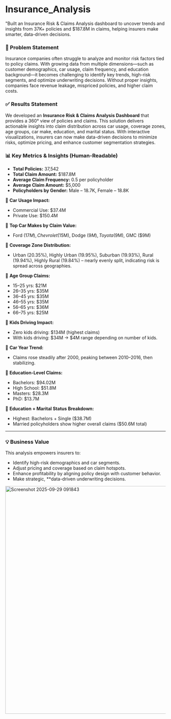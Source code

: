 # Insurance_Analysis
"Built an Insurance Risk &amp; Claims Analysis dashboard to uncover trends and insights from 37K+ policies and $187.8M in claims, helping insurers make smarter, data-driven decisions.

### 🚨 Problem Statement

Insurance companies often struggle to analyze and monitor risk factors tied to policy claims. With growing data from multiple dimensions—such as customer demographics, car usage, claim frequency, and education background—it becomes challenging to identify key trends, high-risk segments, and optimize underwriting decisions. Without proper insights, companies face revenue leakage, mispriced policies, and higher claim costs.

### ✅ Results Statement

We developed an **Insurance Risk & Claims Analysis Dashboard** that provides a 360° view of policies and claims. This solution delivers actionable insights into claim distribution across car usage, coverage zones, age groups, car make, education, and marital status. With interactive visualizations, insurers can now make data-driven decisions to minimize risks, optimize pricing, and enhance customer segmentation strategies.


### 📊 Key Metrics & Insights (Human-Readable)

* **Total Policies:** 37,542
* **Total Claim Amount:** $187.8M
* **Average Claim Frequency:** 0.5 per policyholder
* **Average Claim Amount:** $5,000
* **Policyholders by Gender:** Male – 18.7K, Female – 18.8K

🔹 **Car Usage Impact:**

* Commercial Use: $37.4M
* Private Use: $150.4M

🔹 **Top Car Makes by Claim Value:**

* Ford ($17M), Chevrolet ($15M), Dodge ($9M), Toyota ($9M), GMC ($9M)

🔹 **Coverage Zone Distribution:**

* Urban (20.35%), Highly Urban (19.95%), Suburban (19.93%), Rural (19.94%), Highly Rural (19.84%) – nearly evenly split, indicating risk is spread across geographies.

🔹 **Age Group Claims:**

* 15–25 yrs: $21M
* 26–35 yrs: $35M
* 36–45 yrs: $35M
* 46–55 yrs: $35M
* 56–65 yrs: $36M
* 66–75 yrs: $25M

🔹 **Kids Driving Impact:**

* Zero kids driving: $134M (highest claims)
* With kids driving: $34M → $4M range depending on number of kids.

🔹 **Car Year Trend:**

* Claims rose steadily after 2000, peaking between 2010–2016, then stabilizing.

🔹 **Education-Level Claims:**

* Bachelors: $94.02M
* High School: $51.8M
* Masters: $28.3M
* PhD: $13.7M

🔹 **Education + Marital Status Breakdown:**

* Highest: Bachelors + Single ($38.7M)
* Married policyholders show higher overall claims ($50.6M total)

---

### 💡 Business Value

This analysis empowers insurers to:

* Identify high-risk demographics and car segments.
* Adjust pricing and coverage based on claim hotspots.
* Enhance profitability by aligning policy design with customer behavior.
* Make strategic, **data-driven underwriting decisions.

<img width="1209" height="716" alt="Screenshot 2025-09-29 091843" src="https://github.com/user-attachments/assets/32f797cf-ba12-4d90-8c10-4d3b08ecf6e2" />


